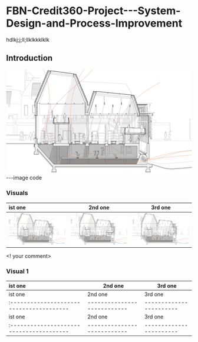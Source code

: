 # FBN-Credit360-Project---System-Design-and-Process-Improvement
hdlkj;j;ll;llklkkklklk
## Introduction

![](hill.jpg) ---image code


### Visuals
ist one                                 |    2nd one                | 3rd one
:---------------------------------------|---------------------------|----------------------- 
![](hill.jpg)                           |  ![](hill.jpg)             | ![](hill.jpg)


<!  your comment>

### Visual 1

ist one                                 |    2nd one                | 3rd one
:---------------------------------------|---------------------------|-----------------------
ist one                                 |    2nd one                | 3rd one
:---------------------------------------|---------------------------|----------------------- 
ist one                                 |    2nd one                | 3rd one
:---------------------------------------|---------------------------|-----------------------



